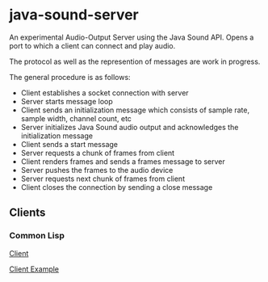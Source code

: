 # java-sound-server

An experimental Audio-Output Server using the Java Sound API. Opens a port to which a client can connect and play audio.

The protocol as well as the represention of messages are work in progress.

The general procedure is as follows:

* Client establishes a socket connection with server
* Server starts message loop
* Client sends an initialization message which consists of sample rate, sample width, channel count, etc
* Server initializes Java Sound audio output and acknowledges the initialization message
* Client sends a start message
* Server requests a chunk of frames from client 
* Client renders frames and sends a frames message to server
* Server pushes the frames to the audio device
* Server requests next chunk of frames from client
* Client closes the connection by sending a close message

## Clients

### Common Lisp

[Client](https://github.com/Frechmatz/cl-java-sound-client)

[Client Example](https://github.com/Frechmatz/cl-java-sound-client/blob/master/example/example-1.lisp)

